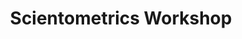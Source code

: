 ---
dateStart: 2011-02-08
dateEnd: 2011-02-11
title: "Scientometrics Workshop"
venue: "iConference"
organizer: Angela Zoss
credit:
city: Seattle
state: WA
country: USA
pdfLink: 20110208-scientometrics-workshop.pdf
venueImages:
---